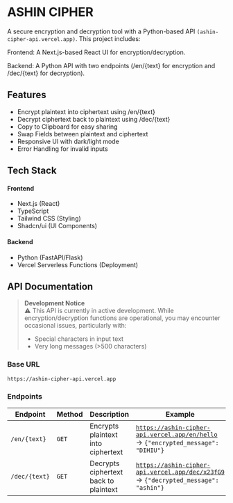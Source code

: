 # ASHIN CIPHER
A secure encryption and decryption tool with a Python-based API `(ashin-cipher-api.vercel.app)`. This project includes:

Frontend: A Next.js-based React UI for encryption/decryption.

Backend: A Python API with two endpoints (/en/{text} for encryption and /dec/{text} for decryption).

## Features
- Encrypt plaintext into ciphertext using /en/{text}
- Decrypt ciphertext back to plaintext using /dec/{text}
- Copy to Clipboard for easy sharing
- Swap Fields between plaintext and ciphertext
- Responsive UI with dark/light mode
- Error Handling for invalid inputs

## Tech Stack
#### Frontend
- Next.js (React)
- TypeScript
- Tailwind CSS (Styling)
- Shadcn/ui (UI Components)


#### Backend
- Python (FastAPI/Flask)
- Vercel Serverless Functions (Deployment)

## API Documentation

> **Development Notice**  
> ⚠️ This API is currently in active development. While encryption/decryption functions are operational, you may encounter occasional issues, particularly with:
> - Special characters in input text
> - Very long messages (>500 characters)


### Base URL
`https://ashin-cipher-api.vercel.app`

### Endpoints

| Endpoint       | Method | Description                              | Example |
|----------------|--------|------------------------------------------|---------|
| `/en/{text}`   | `GET`  | Encrypts plaintext into ciphertext       | [`https://ashin-cipher-api.vercel.app/en/hello`](https://ashin-cipher-api.vercel.app/en/ashin) → `{"encrypted_message": "DIHIU"}` |
| `/dec/{text}`  | `GET`  | Decrypts ciphertext back to plaintext    | [`https://ashin-cipher-api.vercel.app/dec/x23fG9`](https://ashin-cipher-api.vercel.app/dec/DIHIU) → `{"decrypted_message": "ashin"}` |